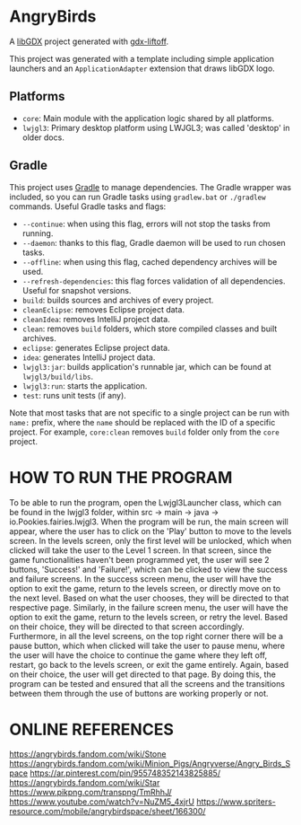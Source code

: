 # AngryBirds

A [libGDX](https://libgdx.com/) project generated with [gdx-liftoff](https://github.com/libgdx/gdx-liftoff).

This project was generated with a template including simple application launchers and an `ApplicationAdapter` extension that draws libGDX logo.

## Platforms

- `core`: Main module with the application logic shared by all platforms.
- `lwjgl3`: Primary desktop platform using LWJGL3; was called 'desktop' in older docs.

## Gradle

This project uses [Gradle](https://gradle.org/) to manage dependencies.
The Gradle wrapper was included, so you can run Gradle tasks using `gradlew.bat` or `./gradlew` commands.
Useful Gradle tasks and flags:

- `--continue`: when using this flag, errors will not stop the tasks from running.
- `--daemon`: thanks to this flag, Gradle daemon will be used to run chosen tasks.
- `--offline`: when using this flag, cached dependency archives will be used.
- `--refresh-dependencies`: this flag forces validation of all dependencies. Useful for snapshot versions.
- `build`: builds sources and archives of every project.
- `cleanEclipse`: removes Eclipse project data.
- `cleanIdea`: removes IntelliJ project data.
- `clean`: removes `build` folders, which store compiled classes and built archives.
- `eclipse`: generates Eclipse project data.
- `idea`: generates IntelliJ project data.
- `lwjgl3:jar`: builds application's runnable jar, which can be found at `lwjgl3/build/libs`.
- `lwjgl3:run`: starts the application.
- `test`: runs unit tests (if any).

Note that most tasks that are not specific to a single project can be run with `name:` prefix, where the `name` should be replaced with the ID of a specific project.
For example, `core:clean` removes `build` folder only from the `core` project.

# HOW TO RUN THE PROGRAM
To be able to run the program, open the Lwjgl3Launcher class, which can be found in the lwjgl3 folder, within src -> main -> java -> io.Pookies.fairies.lwjgl3.
When the program will be run, the main screen will appear, where the user has to click on the 'Play' button to move to the levels screen. 
In the levels screen, only the first level will be unlocked, which when clicked will take the user to the Level 1 screen. In that screen, 
since the game functionalities haven't been programmed yet, the user will see 2 buttons, 'Success!' and 'Failure!', which can be clicked to view
the success and failure screens. In the success screen menu, the user will have the option to exit the game, return to the levels screen, or directly move
on to the next level. Based on what the user chooses, they will be directed to that respective page. Similarly, in the failure screen menu, the user will have 
the option to exit the game, return to the levels screen, or retry the level. Based on their choice, they will be directed to that screen accordingly.
Furthermore, in all the level screens, on the top right corner there will be a pause button, which when clicked will take the user to pause menu, where the user 
will have the choice to continue the game where they left off, restart, go back to the levels screen, or exit the game entirely. Again, based on their choice, 
the user will get directed to that page. By doing this, the program can be tested and ensured that all the screens and the transitions between them through the
use of buttons are working properly or not. 

# ONLINE REFERENCES
https://angrybirds.fandom.com/wiki/Stone
https://angrybirds.fandom.com/wiki/Minion_Pigs/Angryverse/Angry_Birds_Space
https://ar.pinterest.com/pin/955748352143825885/
https://angrybirds.fandom.com/wiki/Star
https://www.pikpng.com/transpng/TmRhhJ/
https://www.youtube.com/watch?v=NuZM5_4xjrU
https://www.spriters-resource.com/mobile/angrybirdspace/sheet/166300/

